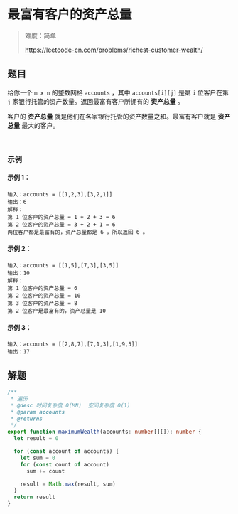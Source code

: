 # 最富有客户的资产总量

> 难度：简单
>
> https://leetcode-cn.com/problems/richest-customer-wealth/

## 题目

给你一个 `m x n` 的整数网格 `accounts` ，其中 `accounts[i][j]` 是第 `i`​​​​​​​​​​​​ 位客户在第 `j` 家银行托管的资产数量。返回最富有客户所拥有的 **资产总量** 。

客户的 **资产总量** 就是他们在各家银行托管的资产数量之和。最富有客户就是 **资产总量** 最大的客户。

 
### 示例 

#### 示例 1：

```
输入：accounts = [[1,2,3],[3,2,1]]
输出：6
解释：
第 1 位客户的资产总量 = 1 + 2 + 3 = 6
第 2 位客户的资产总量 = 3 + 2 + 1 = 6
两位客户都是最富有的，资产总量都是 6 ，所以返回 6 。
```

#### 示例 2：

```
输入：accounts = [[1,5],[7,3],[3,5]]
输出：10
解释：
第 1 位客户的资产总量 = 6
第 2 位客户的资产总量 = 10 
第 3 位客户的资产总量 = 8
第 2 位客户是最富有的，资产总量是 10
```

#### 示例 3：

```
输入：accounts = [[2,8,7],[7,1,3],[1,9,5]]
输出：17
```

## 解题

```ts
/**
 * 遍历
 * @desc 时间复杂度 O(MN)  空间复杂度 O(1)
 * @param accounts
 * @returns
 */
export function maximumWealth(accounts: number[][]): number {
  let result = 0

  for (const account of accounts) {
    let sum = 0
    for (const count of account)
      sum += count

    result = Math.max(result, sum)
  }
  return result
}
```